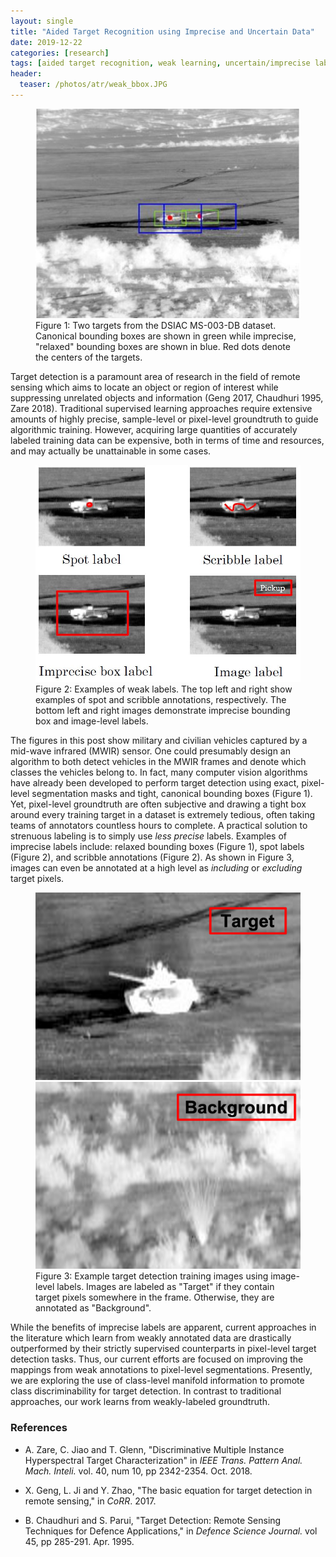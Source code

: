 ```yaml
---
layout: single
title: "Aided Target Recognition using Imprecise and Uncertain Data"
date: 2019-12-22
categories: [research]
tags: [aided target recognition, weak learning, uncertain/imprecise labels, target detection, manifold learning, dimensionality reduction, multiple instance learning]
header:
  teaser: /photos/atr/weak_bbox.JPG
---
```


<figure>
    <a href="/photos/atr/weak_bbox.JPG"><img src="/photos/atr/weak_bbox.JPG"></a>
    <figcaption>Figure 1: Two targets from the DSIAC MS-003-DB dataset.  Canonical bounding boxes are shown in green while imprecise, "relaxed" bounding boxes are shown in blue.  Red dots denote the centers of the targets.</figcaption>
</figure>

Target detection is a paramount area of research in the field of remote sensing which aims to locate an object or region of interest while suppressing unrelated objects and information (Geng 2017, Chaudhuri 1995, Zare 2018).  Traditional supervised learning approaches require extensive amounts of highly precise, sample-level or pixel-level groundtruth to guide algorithmic training.  However, acquiring large quantities of accurately labeled training data can be expensive, both in terms of time and resources, and may actually be unattainable in some cases.  

<figure>
    <a href="/photos/atr/weak_labels.JPG"><img src="/photos/atr/weak_labels.JPG"></a>
    <figcaption>Figure 2: Examples of weak labels.  The top left and right show examples of spot and scribble annotations, respectively.  The bottom left and right images demonstrate imprecise bounding box and image-level labels.</figcaption>
</figure>

The figures in this post show military and civilian vehicles captured by a mid-wave infrared (MWIR) sensor.  One could presumably design an algorithm to both detect vehicles in the MWIR frames and denote which classes the vehicles belong to.  In fact, many computer vision algorithms have already been developed to perform target detection using exact, pixel-level segmentation masks and tight, canonical bounding boxes (Figure 1).  Yet, pixel-level groundtruth are often subjective and drawing a tight box around every training target in a dataset is extremely tedious, often taking teams of annotators countless hours to complete.  A practical solution to strenuous labeling is to simply use *less precise* labels.  Examples of imprecise labels include: relaxed bounding boxes (Figure 1), spot labels (Figure 2), and scribble annotations (Figure 2).  As shown in Figure 3, images can even be annotated at a high level as *including* or *excluding* target pixels. 

<figure class="half">
    <a href="/photos/atr/target_img.png"><img src="/photos/atr/target_img.png"></a>
    <a href="/photos/atr/bg_img.png"><img src="/photos/atr/bg_img.png"></a>
    <figcaption>Figure 3: Example target detection training images using image-level labels. Images are labeled as "Target" if they contain target pixels somewhere in the frame.  Otherwise, they are annotated as "Background".</figcaption>
</figure>

While the benefits of imprecise labels are apparent, current approaches in the literature which learn from weakly annotated data are drastically outperformed by their strictly supervised counterparts in pixel-level target detection tasks.  Thus, our current efforts are focused on improving the mappings from weak annotations to pixel-level segmentations.  Presently, we are exploring the use of class-level manifold information to promote class discriminability for target detection.  In contrast to traditional approaches, our work learns from weakly-labeled groundtruth.


### References

* A. Zare, C. Jiao and T. Glenn, "Discriminative Multiple Instance Hyperspectral Target Characterization" in *IEEE Trans. Pattern Anal. Mach. Inteli.* vol. 40, num 10, pp 2342-2354. Oct. 2018. 

* X. Geng, L. Ji and Y. Zhao, "The basic equation for target detection in remote sensing," in *CoRR*. 2017.

* B. Chaudhuri and S. Parui, "Target Detection: Remote Sensing Techniques for Defence Applications," in *Defence Science Journal.* vol 45, pp 285-291. Apr. 1995.